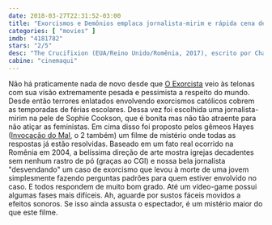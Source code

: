 ```yaml
---
date: 2018-03-27T22:31:52-03:00
title: "Exorcismos e Demônios emplaca jornalista-mirim e rápida cena de peitinho para seu público jovem"
categories: [ "movies" ]
imdb: "4181782"
stars: "2/5"
desc: "The Crucifixion (EUA/Reino Unido/Romênia, 2017), escrito por Chad Hayes, Carey W. Hayes, dirigido por Xavier Gens, com Sophie Cookson, Corneliu Ulici, Ada Lupu."
cabine: "cinemaqui"
---
```

Não há praticamente nada de novo desde que [O Exorcista](/o-exorcista) veio às telonas com sua visão extremamente pesada e pessimista a respeito do mundo. Desde então terrores enlatados envolvendo exorcismos católicos cobrem as temporadas de férias escolares. Dessa vez foi escolhida uma jornalista-mirim na pele de Sophie Cookson, que é bonita mas não tão atraente para não atiçar as feministas. Em cima disso foi proposto pelos gêmeos Hayes ([Invocação do Mal](/invocacao-do-mal), o 2 também) um filme de mistério onde todas as respostas já estão resolvidas. Baseado em um fato real ocorrido na Romênia em 2004, a belíssima direção de arte mostra igrejas decadentes sem nenhum rastro de pó (graças ao CGI) e nossa bela jornalista "desvendando" um caso de exorcismo que levou à morte de uma jovem simplesmente fazendo perguntas padrões para quem estiver envolvido no caso. E todos respondem de muito bom grado. Até um vídeo-game possui algumas fases mais difíceis. Ah, aguarde por sustos fáceis movidos a efeitos sonoros. Se isso ainda assusta o espectador, é um mistério maior do que este filme.
